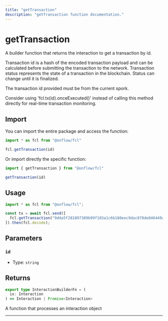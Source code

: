 ```yaml
---
title: "getTransaction"
description: "getTransaction function documentation."
---
```


<!-- THIS DOCUMENT IS AUTO-GENERATED FROM [onflow/fcl/../sdk/src/build/build-get-transaction.ts](https://github.com/onflow/fcl-js/tree/master/packages/fcl/../sdk/src/build/build-get-transaction.ts). DO NOT EDIT MANUALLY -->

# getTransaction

A builder function that returns the interaction to get a transaction by id.

Transaction id is a hash of the encoded transaction payload and can be calculated before submitting the transaction to the network.
Transaction status represents the state of a transaction in the blockchain. Status can change until it is finalized.

The transaction id provided must be from the current spork.

Consider using 'fcl.tx(id).onceExecuted()' instead of calling this method directly for real-time transaction monitoring.

## Import

You can import the entire package and access the function:

```typescript
import * as fcl from "@onflow/fcl"

fcl.getTransaction(id)
```

Or import directly the specific function:

```typescript
import { getTransaction } from "@onflow/fcl"

getTransaction(id)
```

## Usage

```typescript
import * as fcl from "@onflow/fcl";

const tx = await fcl.send([
  fcl.getTransaction("9dda5f281897389b99f103a1c6b180eec9dac870de846449a302103ce38453f3")
]).then(fcl.decode);
```

## Parameters

### `id` 


- Type: `string`


## Returns

```typescript
export type InteractionBuilderFn = (
  ix: Interaction
) => Interaction | Promise<Interaction>
```


A function that processes an interaction object

---